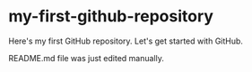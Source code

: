 # my-first-github-repository
Here's my first GitHub repository. Let's get started with GitHub.

README.md file was just edited manually.
